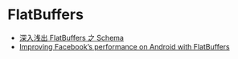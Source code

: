 # FlatBuffers

* [深入浅出 FlatBuffers 之 Schema](https://halfrost.com/flatbuffers_schema/)
* [Improving Facebook’s performance on Android with FlatBuffers](https://engineering.fb.com/2015/07/31/android/improving-facebook-s-performance-on-android-with-flatbuffers/)
